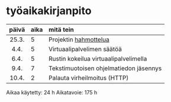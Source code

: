 # työaikakirjanpito

| päivä | aika | mitä tein  |
| :----:|:-----| :-----|
| 25.3. | 5    | Projektin [hahmottelua](hahmotelma.md) |
| 4.4.  | 5    | Virtuaalipalvelimen säätöä |
| 6.4.  | 5    | Rustin kokeilua virtuaalipalvelimella  |
| 9.4.  | 7    | Tekstimuotoisen ohjelmatiedon jäsennys |
| 10.4. | 2    | Palauta virheilmoitus (HTTP) |

Aikaa käytetty: 24 h
Aikatavoie: 175 h
